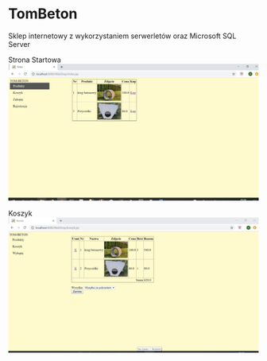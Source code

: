 # TomBeton
Sklep internetowy z wykorzystaniem serwerletów oraz Microsoft SQL Server

Strona Startowa
![alt text](index.png)

Koszyk
![alt text](bucket.png)
